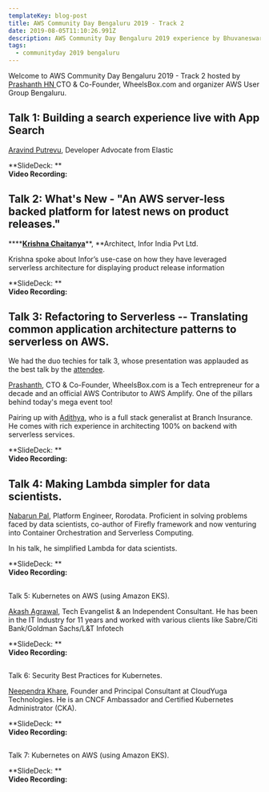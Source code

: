 ```yaml
---
templateKey: blog-post
title: AWS Community Day Bengaluru 2019 - Track 2
date: 2019-08-05T11:10:26.991Z
description: AWS Community Day Bengaluru 2019 experience by Bhuvaneswari Subramani
tags:
  - communityday 2019 bengaluru
---
```

Welcome to AWS Community Day Bengaluru 2019 - Track 2 hosted by [Prashanth HN ](https://www.linkedin.com/in/hnprashanth/)CTO & Co-Founder, WheelsBox.com and organizer AWS User Group Bengaluru.

## Talk 1: Building a search experience live with App Search

[Aravind Putrevu](https://www.linkedin.com/in/aravindputrevu/), Developer Advocate from Elastic

**SlideDeck: **\
**Video Recording:**

<Photo>

## Talk 2: What's New - "An AWS server-less backed platform for latest news on product releases."

****[**Krishna Chaitanya**](https://www.linkedin.com/in/krishna-chaitanya-sadhu-38487532/)**, **Architect, Infor India Pvt Ltd.

Krishna spoke about Infor’s use-case on how they have leveraged serverless architecture for displaying product release information

**SlideDeck: **\
**Video Recording:**

<Photo>

## Talk 3: Refactoring to Serverless -- Translating common application architecture patterns to serverless on AWS.

We had the duo techies for talk 3, whose presentation was applauded as the best talk by the [attendee](https://twitter.com/sudhirkn/status/1155018742922768389).

[Prashanth](https://www.linkedin.com/in/hnprashanth/), CTO & Co-Founder, WheelsBox.com is a Tech entrepreneur for a decade and an official AWS Contributor to AWS Amplify. One of the pillars behind today's mega event too!

Pairing up with [Adithya](https://www.linkedin.com/in/adithyakreddy/), who is a full stack generalist at Branch Insurance. He comes with rich experience in architecting 100% on backend with serverless services.



**SlideDeck: **\
**Video Recording:**

<Photo>



## Talk 4: Making Lambda simpler for data scientists.

[Nabarun Pal](https://linkedin.com/in/palnabarun), Platform Engineer, Rorodata. Proficient in solving problems faced by data scientists, co-author of Firefly framework and now venturing into Container Orchestration and Serverless Computing.

In his talk, he simplified Lambda for data scientists.

**SlideDeck: **\
**Video Recording:**

<Photo>

## Talk 5: Kubernetes on AWS (using Amazon EKS).

[Akash Agrawal](https://www.linkedin.com/in/akash-agrawal-58a97813/), Tech Evangelist & an Independent Consultant. He has been in the IT Industry for 11 years and worked with various clients like Sabre/Citi Bank/Goldman Sachs/L&T Infotech 

**SlideDeck: **\
**Video Recording:**

<Photo>

## Talk 6: Security Best Practices for Kubernetes.

[Neependra Khare](https://www.linkedin.com/in/neependra/), Founder and Principal Consultant at CloudYuga Technologies. He is an CNCF Ambassador and Certified Kubernetes Administrator (CKA).

**SlideDeck: **\
**Video Recording:**

<Photo>

## Talk 7: Kubernetes on AWS (using Amazon EKS).



**SlideDeck: **\
**Video Recording:**

<Photo>
